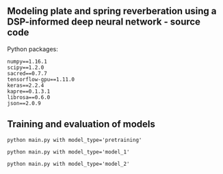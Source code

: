## Modeling plate and spring reverberation using a DSP-informed deep neural network - source code

Python packages:

```
numpy==1.16.1
scipy==1.2.0
sacred==0.7.7
tensorflow-gpu==1.11.0
keras==2.2.4
kapre==0.1.3.1
librosa==0.6.0
json==2.0.9
```

## Training and evaluation of models

`python main.py with model_type='pretraining'` 

`python main.py with model_type='model_1'` 

`python main.py with model_type='model_2'` 

